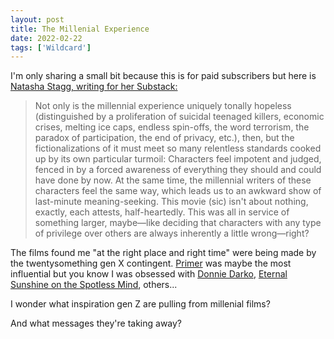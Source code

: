 ```yaml
---
layout: post
title: The Millenial Experience
date: 2022-02-22
tags: ['Wildcard']
---
```

I'm only sharing a small bit because this is for paid subscribers but here is [Natasha Stagg, writing for her Substack:](https://natashastagg.substack.com/p/not-the-end-of-the-world)
> Not only is the millennial experience uniquely tonally hopeless (distinguished by a proliferation of suicidal teenaged killers, economic crises, melting ice caps, endless spin-offs, the word terrorism, the paradox of participation, the end of privacy, etc.)<!--x-->, then, but the fictionalizations of it must meet so many relentless standards cooked up by its own particular turmoil: Characters feel impotent and judged, fenced in by a forced awareness of everything they should and could have done by now. At the same time, the millennial writers of these characters feel the same way, which leads us to an awkward show of last-minute meaning-seeking. This movie (sic) isn't about nothing, exactly, each attests, half-heartedly. This was all in service of something larger, maybe—like deciding that characters with any type of privilege over others are always inherently a little wrong—right?

The films found me "at the right place and right time" were being made by the twentysomething gen X contingent. [Primer](https://www.imdb.com/title/tt0390384/) was maybe the most influential but you know I was obsessed with [Donnie Darko](https://www.imdb.com/title/tt0246578/), [Eternal Sunshine on the Spotless Mind](https://www.imdb.com/title/tt0338013/), others...

I wonder what inspiration gen Z are pulling from millenial films?

And what messages they're taking away?